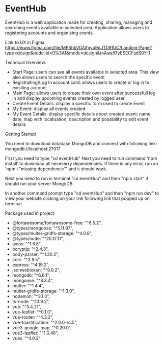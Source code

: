 # EventHub

EventHub is a web application made for creating, sharing, managing and searching events available in selected area. Application allows users to registering accounts and organizing events.

Link to UX in Figma: https://www.figma.com/file/MFShbVGAifpyu9dJTD91UC/Landing-Page?type=design&node-id=0%3A1&mode=design&t=Asw57yESECFsdS0Y-1

Technical Overview:
- Start Page: users can see all events available in selected area. This view also allows users to search the specific event
- Registraiting/Log In account card: allows users to create or log in to exisiting account
- Main Page: allows users to create their own event after successfull log in and display upcoming events created by logged user
- Create Event Details: display a specific form used to create Event
- My Event: display all events created
- My Event Details: display specific details about created event: name, date, map with localisation, description and possibility to edit event details

Getting Started

You need to download database MongoDB and connect with following link:
mongodb://localhost:27017

First you need to type "cd eventHub"
Next you need to run command 'npm install' to download all neceserry dependencies.
If there is any error, run an 'npm i "missing dependencie"' and it should work.

Next you need to run in terminal "cd eventHub" and then "npm start" it should run your server MongoDB.

In another command prompt type "cd eventHub" and then "npm run dev" to view your website clicking on your link following link that popped up on terminal.

Package used in project:
- @fortawesome/fontawesome-free: "^6.5.2",
- @types/mongoose: "^5.11.97",
- @types/multer-gridfs-storage: "^4.0.8",
- @types/node: "^20.12.11",
- axios: "^1.6.8",
- bcryptjs: "^2.4.3",
- body-parser: "^1.20.2",
- cors: "^2.8.5",
- express: "^4.19.2",
- jsonwebtoken: "^9.0.2",
- mongodb: "^6.6.1",
- mongoose: "^8.3.4",
- multer: "^1.4.4",
- multer-gridfs-storage: "^1.3.0",
- nodemon: "^3.1.0",
- ts-node: "^10.9.2",
- vue: "^3.4.21",
- vue-leaflet: "^0.1.0",
- vue-router: "^4.3.2",
- vue-toastification: "^2.0.0-rc.5",
- vue3-google-map: "^0.20.0",
- vue3-leaflet: "^1.0.48",
- vuex: "^4.0.2"
